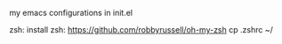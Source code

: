 my emacs configurations in init.el

zsh:
install zsh: https://github.com/robbyrussell/oh-my-zsh
cp .zshrc ~/
	
